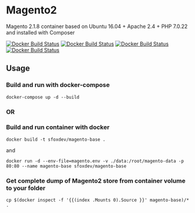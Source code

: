 # Magento2

Magento 2.1.8 container based on Ubuntu 16.04 + Apache 2.4 + PHP 7.0.22 and installed with Composer

[![Docker Build Status](https://img.shields.io/docker/build/sfoxdev/magento-base.svg?style=flat-square)]()
[![Docker Build Status](https://img.shields.io/docker/automated/sfoxdev/magento-base.svg?style=flat-square)]()
[![Docker Build Status](https://img.shields.io/docker/pulls/sfoxdev/magento-base.svg?style=flat-square)]()
[![Docker Build Status](https://img.shields.io/docker/stars/sfoxdev/magento-base.svg?style=flat-square)]()

## Usage

### Build and run with docker-compose
```
docker-compose up -d --build
```
### OR

### Build and run container with docker

```
docker build -t sfoxdev/magento-base .
```
and
```
docker run -d --env-file=magento.env -v ./data:/root/magento-data -p 80:80 --name magento-base sfoxdev/magento-base
```

### Get complete dump of Magento2 store from container volume to your folder

```
cp $(docker inspect -f '{{(index .Mounts 0).Source }}' magento-base)/* .
```
